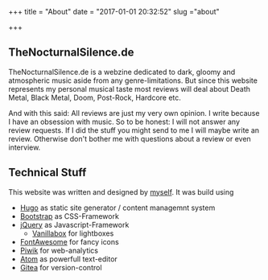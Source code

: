 +++
title = "About"
date = "2017-01-01 20:32:52"
slug ="about"

+++

## TheNocturnalSilence.de
TheNocturnalSilence.de is a webzine dedicated to dark, gloomy and atmospheric music aside from any genre-limitations. But since this website represents my personal musical taste most reviews will deal about Death Metal, Black Metal, Doom, Post-Rock, Hardcore etc.

And with this said: All reviews are just my very own opinion. I write because I have an obsession with music. So to be honest: I will not answer any review requests. If I did the stuff you might send to me I will maybe write an review. Otherwise don't bother me with questions about a review or even interview.

## Technical Stuff
This website was written and designed by [myself](https://christhulhu.de). It was build using

* [Hugo](https://gohugo.io) as static site generator / content managemnt system
* [Bootstrap](https://getbootstrap.com) as CSS-Framework
* [jQuery](https://jquery.com) as Javascript-Framework
    * [Vanillabox](https://github.com/cocopon/vanillabox) for lightboxes
* [FontAwesome](http://fontawesome.io) for fancy icons
* [Piwik](https://piwik.org) for web-analytics
* [Atom](https://atom.io) as powerfull text-editor
* [Gitea](https://gitea.io/en-us/) for version-control
